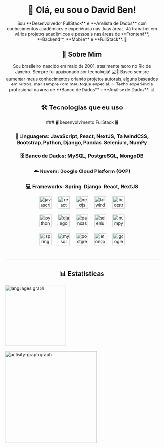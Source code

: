 <div align="center">
  <h1>👋 Olá, eu sou o David Ben!</h1>
  Sou **Desenvolvedor FullStack** e **Analista de Dados** com conhecimentos acadêmicos e experiência nas duas áreas. Já trabalhei em vários projetos acadêmicos e pessoais nas áreas de **Frontend**, **Backend**, **Mobile** e **FullStack**. 🚀

  <h2>🌱 Sobre Mim</h2>
  Sou brasileiro, nascido em maio de 2001, atualmente moro no Rio de Janeiro. Sempre fui apaixonado por tecnologia! 💻🌟  
  Busco sempre aumentar meus conhecimentos criando projetos autorais, alguns baseados em outros, mas sempre com meu toque especial. 💡  
  Tenho experiência profissional na área de **Banco de Dados** e **Análise de Dados**. 📊

  <h2>🛠️ Tecnologias que eu uso</h2>
  ### 🖥 Desenvolvimento FullStack 🖥  
  <h3>📜 Linguagens: JavaScript, React, NextJS, TailwindCSS, Bootstrap, Python, Django, Pandas, Selenium, NumPy</h3>
  <h3>🗄️ Banco de Dados: MySQL, PostgreSQL, MongoDB</h3>
  <h3>☁️ Nuvem: Google Cloud Platform (GCP)</h3>

  <h3>💻 Frameworks: Spring, Django, React, NextJS</h3>

  <div>
    <img src="https://cdn.jsdelivr.net/gh/devicons/devicon/icons/javascript/javascript-original.svg" height="40" alt="javascript logo" />
    <img width="12" />
    <img src="https://cdn.jsdelivr.net/gh/devicons/devicon/icons/react/react-original.svg" height="40" alt="react logo" />
    <img width="12" />
    <img src="https://cdn.jsdelivr.net/gh/devicons/devicon/icons/nextjs/nextjs-original.svg" height="40" alt="nextjs logo" />
    <img width="12" />
    <img src="https://cdn.jsdelivr.net/gh/devicons/devicon/icons/tailwindcss/tailwindcss-plain.svg" height="40" alt="tailwindcss logo" />
    <img width="12" />
    <img src="https://cdn.jsdelivr.net/gh/devicons/devicon/icons/bootstrap/bootstrap-original.svg" height="40" alt="bootstrap logo" />
  </div>
  <br>
  <div>
    <img src="https://cdn.jsdelivr.net/gh/devicons/devicon/icons/python/python-original.svg" height="40" alt="python logo" />
    <img width="12" />
    <img src="https://cdn.jsdelivr.net/gh/devicons/devicon/icons/django/django-original.svg" height="40" alt="django logo" />
    <img width="12" />
    <img src="https://cdn.jsdelivr.net/gh/devicons/devicon/icons/pandas/pandas-original.svg" height="40" alt="pandas logo" />
    <img width="12" />
    <img src="https://cdn.jsdelivr.net/gh/devicons/devicon/icons/selenium/selenium-original.svg" height="40" alt="selenium logo" />
    <img width="12" />
    <img src="https://cdn.jsdelivr.net/gh/devicons/devicon/icons/numpy/numpy-original.svg" height="40" alt="numpy logo" />
  </div>
  <br>
  <div>
    <img src="https://cdn.jsdelivr.net/gh/devicons/devicon/icons/spring/spring-original.svg" height="40" alt="spring logo" />
    <img width="12" />
    <img src="https://cdn.jsdelivr.net/gh/devicons/devicon/icons/mysql/mysql-original.svg" height="40" alt="mysql logo" />
    <img width="12" />
    <img src="https://cdn.jsdelivr.net/gh/devicons/devicon/icons/postgresql/postgresql-original.svg" height="40" alt="postgresql logo" />
    <img width="12" />
    <img src="https://cdn.jsdelivr.net/gh/devicons/devicon/icons/mongodb/mongodb-original.svg" height="40" alt="mongodb logo" />
    <img width="12" />
    <img src="https://cdn.jsdelivr.net/gh/devicons/devicon/icons/googlecloud/googlecloud-original.svg" height="40" alt="googlecloud logo" />
  </div>

  <br><hr>

  <h2>📊 Estatísticas</h2>
  <div align="left">
    <img src="https://github-readme-stats.vercel.app/api/top-langs?username=DavidBen48&locale=pt-br&hide_title=true&layout=compact&card_width=320&langs_count=6&theme=dracula&hide_border=false&order=2" height="200" alt="languages graph" />
  </div>
  <br>
  <div align="left">
    <img src="https://github-readme-activity-graph.vercel.app/graph?username=DavidBen48&radius=16&theme=react&area=true&order=5" height="300" alt="activity-graph graph" />
  </div>
</div>
